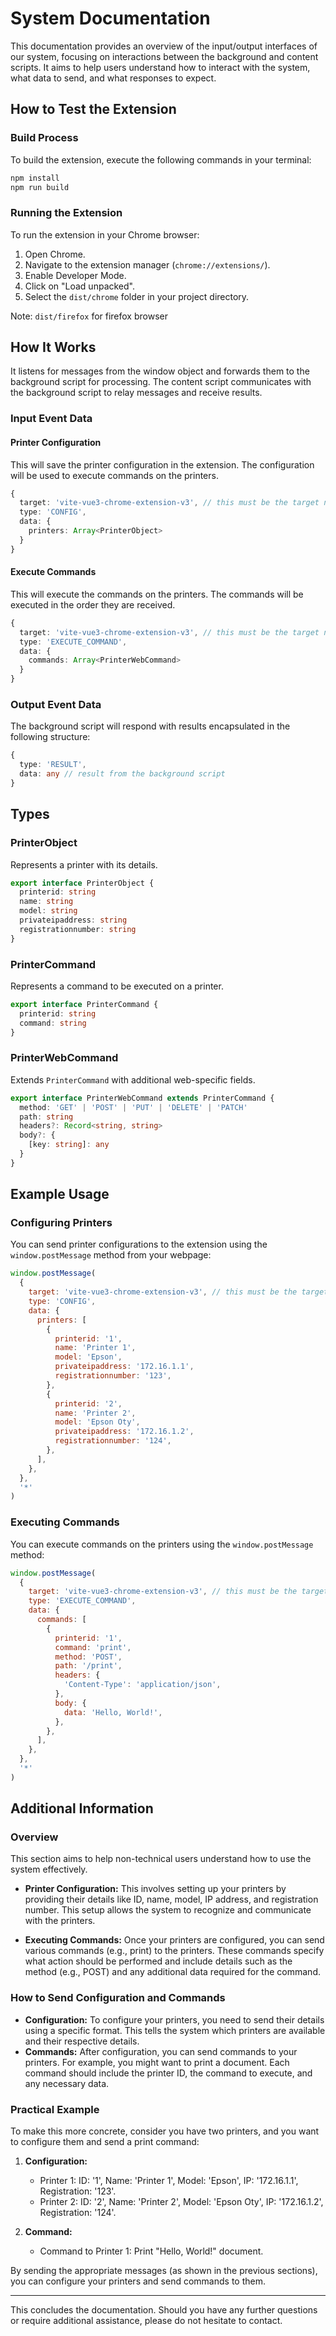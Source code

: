 # System Documentation

This documentation provides an overview of the input/output interfaces of our system, focusing on interactions between the background and content scripts. It aims to help users understand how to interact with the system, what data to send, and what responses to expect.

## How to Test the Extension

### Build Process

To build the extension, execute the following commands in your terminal:

```bash
npm install
npm run build
```

### Running the Extension

To run the extension in your Chrome browser:

1. Open Chrome.
2. Navigate to the extension manager (`chrome://extensions/`).
3. Enable Developer Mode.
4. Click on "Load unpacked".
5. Select the `dist/chrome` folder in your project directory.

Note: `dist/firefox` for firefox browser

## How It Works

It listens for messages from the window object and forwards them to the background script for processing. The content script communicates with the background script to relay messages and receive results.

### Input Event Data

#### Printer Configuration

This will save the printer configuration in the extension. The configuration will be used to execute commands on the printers.

```typescript
{
  target: 'vite-vue3-chrome-extension-v3', // this must be the target name of the extension, currently name is "vite-vue3-chrome-extension-v3"
  type: 'CONFIG',
  data: {
    printers: Array<PrinterObject>
  }
}
```

#### Execute Commands

This will execute the commands on the printers. The commands will be executed in the order they are received.

```typescript
{
  target: 'vite-vue3-chrome-extension-v3', // this must be the target name of the extension, currently name is "vite-vue3-chrome-extension-v3"
  type: 'EXECUTE_COMMAND',
  data: {
    commands: Array<PrinterWebCommand>
  }
}
```

### Output Event Data

The background script will respond with results encapsulated in the following structure:

```typescript
{
  type: 'RESULT',
  data: any // result from the background script
}
```

## Types

### PrinterObject

Represents a printer with its details.

```typescript
export interface PrinterObject {
  printerid: string
  name: string
  model: string
  privateipaddress: string
  registrationnumber: string
}
```

### PrinterCommand

Represents a command to be executed on a printer.

```typescript
export interface PrinterCommand {
  printerid: string
  command: string
}
```

### PrinterWebCommand

Extends `PrinterCommand` with additional web-specific fields.

```typescript
export interface PrinterWebCommand extends PrinterCommand {
  method: 'GET' | 'POST' | 'PUT' | 'DELETE' | 'PATCH'
  path: string
  headers?: Record<string, string>
  body?: {
    [key: string]: any
  }
}
```

## Example Usage

### Configuring Printers

You can send printer configurations to the extension using the `window.postMessage` method from your webpage:

```javascript
window.postMessage(
  {
    target: 'vite-vue3-chrome-extension-v3', // this must be the target name of the extension, currently name is "vite-vue3-chrome-extension-v3"
    type: 'CONFIG',
    data: {
      printers: [
        {
          printerid: '1',
          name: 'Printer 1',
          model: 'Epson',
          privateipaddress: '172.16.1.1',
          registrationnumber: '123',
        },
        {
          printerid: '2',
          name: 'Printer 2',
          model: 'Epson Oty',
          privateipaddress: '172.16.1.2',
          registrationnumber: '124',
        },
      ],
    },
  },
  '*'
)
```

### Executing Commands

You can execute commands on the printers using the `window.postMessage` method:

```javascript
window.postMessage(
  {
    target: 'vite-vue3-chrome-extension-v3', // this must be the target name of the extension, currently name is "vite-vue3-chrome-extension-v3"
    type: 'EXECUTE_COMMAND',
    data: {
      commands: [
        {
          printerid: '1',
          command: 'print',
          method: 'POST',
          path: '/print',
          headers: {
            'Content-Type': 'application/json',
          },
          body: {
            data: 'Hello, World!',
          },
        },
      ],
    },
  },
  '*'
)
```

## Additional Information

### Overview

This section aims to help non-technical users understand how to use the system effectively.

- **Printer Configuration:** This involves setting up your printers by providing their details like ID, name, model, IP address, and registration number. This setup allows the system to recognize and communicate with the printers.

- **Executing Commands:** Once your printers are configured, you can send various commands (e.g., print) to the printers. These commands specify what action should be performed and include details such as the method (e.g., POST) and any additional data required for the command.

### How to Send Configuration and Commands

- **Configuration:** To configure your printers, you need to send their details using a specific format. This tells the system which printers are available and their respective details.
- **Commands:** After configuration, you can send commands to your printers. For example, you might want to print a document. Each command should include the printer ID, the command to execute, and any necessary data.

### Practical Example

To make this more concrete, consider you have two printers, and you want to configure them and send a print command:

1. **Configuration:**

   - Printer 1: ID: '1', Name: 'Printer 1', Model: 'Epson', IP: '172.16.1.1', Registration: '123'.
   - Printer 2: ID: '2', Name: 'Printer 2', Model: 'Epson Oty', IP: '172.16.1.2', Registration: '124'.

2. **Command:**
   - Command to Printer 1: Print "Hello, World!" document.

By sending the appropriate messages (as shown in the previous sections), you can configure your printers and send commands to them.

---

This concludes the documentation. Should you have any further questions or require additional assistance, please do not hesitate to contact.
